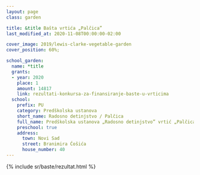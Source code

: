 ```yaml
---
layout: page
class: garden

title: &title Bašta vrtića „Palčica”
last_modified_at: 2020-11-08T00:00:00-02:00

cover_image: 2019/lewis-clarke-vegetable-garden
cover_position: 60%;

school_garden:
  name: *title
  grants:
  - year: 2020
    place: 1
    amount: 14817
    link: rezultati-konkursa-za-finansiranje-baste-u-vrticima
  school:
    prefix: PU
    category: Predškolska ustanova
    short_name: Radosno detinjstvo / Palčica
    full_name: Predškolska ustanova „Radosno detinjstvo” vrtić „Palčica”
    preschool: true
    address:
      town: Novi Sad
      street: Branimira Ćošića
      house_number: 40
---
```


{% include sr/baste/rezultat.html %}
